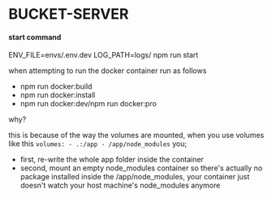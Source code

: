 # BUCKET-SERVER

#### start command

ENV_FILE=envs/.env.dev LOG_PATH=logs/ npm run start

when attempting to run the docker container
run as follows

- npm run docker:build
- npm run docker:install
- npm run docker:dev/npm run docker:pro

why?

this is because of the way the volumes are mounted,
when you use volumes like this
`volumes:
    - .:/app
    - /app/node_modules`
you;

- first, re-write the whole app folder inside the container
- second, mount an empty node_modules container so there's actually no
  package installed inside the /app/node_modules, your container just
  doesn't watch your host machine's node_modules anymore
